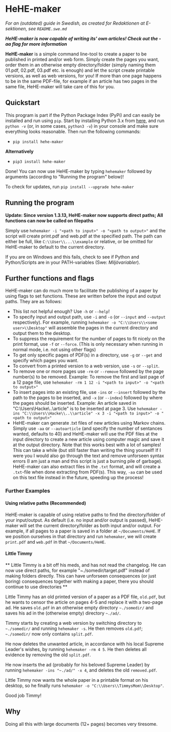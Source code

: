 # HeHE-maker

*For an (outdated) guide in Swedish, as created for Redaktionen at E-sektionen, see `README.swe.md`*

*__HeHE-maker is now capable of writing its' own articles! Check out the -aa flag for more information__*

**HeHE-maker** is a simple command line-tool to create a paper to be published in printed and/or web form. Simply create the pages you want, order them in an otherwise empty directory/folder (simply naming them 01.pdf, 02.pdf, 03.pdf etc. is enough) and let the script create printable versions, as well as web versions, for you! If more than one page happens to be in the same PDF-file, for example if an article has two pages in the same file, HeHE-maker will take care of this for you.

## Quickstart

This program is part if the Python Package Index (PyPi) and can easily be installed and run using `pip`. Start by installing Python 3.x from [here](https://www.python.org/downloads/), and run `python -v` (or, in some cases, `python3 -v`) in your console and make sure everything looks reasonable. Then run the following commands:

* `pip install hehe-maker`

__Alternatively__

* `pip3 install hehe-maker`

Done! You can now use HeHE-maker by typing `hehemaker` followed by arguments (according to "Running the program" below)!

To check for updates, run `pip install --upgrade hehe-maker`

## Running the program

**Update: Since version 1.3.13, HeHE-maker now supports direct paths; All functions can now be called on filepaths**

Simply use `hehemaker -i "<path to input>" -o "<path to output>"` and the script will create print.pdf and web.pdf at the specified path. The path can either be full, like `C:\\User\\...\\example` or relative, or be omitted for HeHE-maker to default to the current directory.

If you are on Windows and this fails, check to see if Python and Python/Scripts are in your PATH-variables (Swe: *Miljövariabler*).

## Further functions and flags

HeHE-maker can do much more to facilitate the publishing of a paper by using flags to set functions. These are written before the input and output paths. They are as follows:

* This list not helpful enough? Use `-h` or `--help`!
* To specify input and output path, use `-i` and `-o` (or `--input` and `--output` respectively). For example, running `hehemaker -o "C:\\Users\\<some user>\\Desktop"` will assemble the pages in the current directory and output them to the desktop.
* To suppress the requirement for the number of pages to fit nicely on the print format, use `-f` or `--force`. (This is only necessary when running in normal mode, i.e. not using other flags)
* To get only specific pages of PDF(s) in a directory, use `-g` or `--get` and specify which pages you want.
* To convert from a printed version to a web version, use `-s` or `--split`.
* To remove one or more pages use `-rm` or `--remove` followed by the page number(s) to be removed. Example: To remove the first and last page of a 12 page file, use `hehemaker -rm 1 12 -i "<path to input>" -o "<path to output>"`
* To insert pages into an existing file, use `-ins` or `--insert` followed by the path to the pages to be inserted, and `-x` (or `--index`) followed by where the pages should be inserted. Example: An article saved in "C:\\Users\\Hacke\\..\\article" is to be inserted at page 3. Use `hehemaker -ins "C:\\Users\\Hacke\\..\\article" -x 3 -i "<path to input>" -o "<path to output>"`
* HeHE-maker can generate .txt files of new articles using Markov chains. Simply use `-aa` or `--autoarticle` (and specify the number of sentances wanted, defaults to 40) and HeHE-maker will use the PDF files at the input directory to create a new article using computer magic and save it at the output directory. Note that this works best with a lot of samples! This can take a while (but still faster than writing the thing yourself! If I were you I would also go through the text and remove unforseen syntax errors (I am just a man and this script is just a burning pile of garbage). HeHE-maker can also extract files in the `.txt` format, and will create a `.txt`-file when done extracting from PDF(s). This way, `-aa` can be used on this text file instead in the future, speeding up the process!

### Further Examples

#### Using relative paths (Recommended)

HeHE-maker is capable of using relative paths to find the directory/folder of your input/output. As default (i.e. no input and/or output is passed), HeHE-maker will set the current directory/folder as both input and/or output. For example, if all pages to a paper is saved in a folder at `~/Documents/HeHE`. If we position ourselves in that directory and run `hehemaker`, we will create `print.pdf` and `web.pdf` in that `~/Documents/HeHE`.

#### Little Timmy

** Little Timmy is a bit off his meds, and has not read the changelog. He can now use direct paths, for example "~./somedir/target.pdf" instead of making folders directly. This can have unforseen consequences (or just boring) consequences together with making a paper, there you should continue to use directories **

Little Timmy has an old printed version of a paper as a PDF file, `old.pdf`, but he wants to censor the article on pages 4-5 and replace it with a two-page ad. He saves `old.pdf` in an otherwise empty directory `~./somedir/` and saves his ad in the (otherwise empty) directory `~./ad/`.

Timmy starts by creating a web version by switching directory to `~./somedir/` and running `hehemaker -s`. He then removes `old.pdf`; `~./somedir/` now only contains `split.pdf`.

He now deletes the unwanted article, in accordance with his local Supreme Leader's wishes, by running `hehemaker -rm 4 5`. He then deletes all evidence by removing the old `split.pdf`.

He now inserts the ad (probably for his beloved Supreme Leader) by running `hehemaker -ins "~./ad/" -x 4`, and deletes the old `removed.pdf`.

Little Timmy now wants the whole paper in a printable format on his desktop, so he finally runs `hehemaker -o "C:\\Users\\TimmysMom\\Desktop"`.

Good job Timmy!

## Why

Doing all this with large documents (12+ pages) becomes very tiresome.

